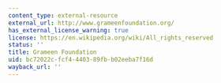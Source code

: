 ```yaml
---
content_type: external-resource
external_url: http://www.grameenfoundation.org/
has_external_license_warning: true
license: https://en.wikipedia.org/wiki/All_rights_reserved
status: ''
title: Grameen Foundation
uid: bc72022c-fcf4-4403-89fb-b02eeba7f16d
wayback_url: ''
---
```

